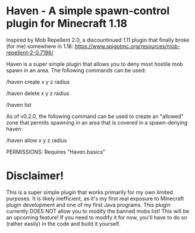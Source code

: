 # Haven - A simple spawn-control plugin for Minecraft 1.18

Inspired by Mob Repellent 2.0, a discountinued 1.11 plugin that finally broke (for me) somewhere in 1.18:
https://www.spigotmc.org/resources/mob-repellent-2-0.7196/

Haven is a super simple plugin that allows you to deny most hostile mob spawn in an area. The following commands can be used:

/haven create x y z radius

/haven delete x y z radius

/haven list

As of v0.2.0, the following command can be used to create an "allowed" zone that permits spawning in an area that is covered in a spawn-denying haven:

/haven allow x y z radius

PERMISSIONS: Requires "Haven.basics"


# Disclaimer!
This is a super simple plugin that works primarily for my own limited purposes. It is likely inefficient, as it's my first real exposure to Minecraft plugin development and one of my first Java programs. This plugin currently DOES NOT allow you to modify the banned mobs list! This will be an upcoming feature! If you need to modify it for now, you'll have to do so (rather easily) in the code and build it yourself.

